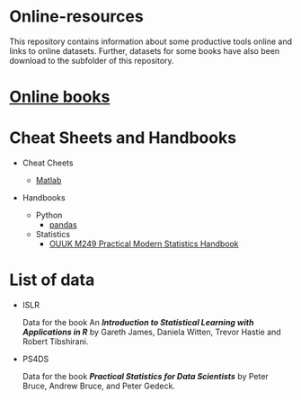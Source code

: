 # Online-resources

This repository contains information about some productive tools online and links to online datasets. Further, datasets for some books have also been download to the subfolder of this repository.

# [Online books](https://nbviewer.org/github/stevenkhwun/Online-resources/blob/main/OnlineBooks.html)

# Cheat Sheets and Handbooks
* Cheat Cheets
  * [Matlab](https://nbviewer.org/github/stevenkhwun/Online-resources/blob/main/Cheat_Sheets/MATLAB/Cheatsheet.pdf)

* Handbooks
  * Python
    * [pandas](https://nbviewer.org/github/stevenkhwun/Online-resources/blob/main/Handbooks/Python/pandas.pdf)
  * Statistics
    * [OUUK M249 Practical Modern Statistics Handbook](https://nbviewer.org/github/stevenkhwun/Online-resources/blob/main/Handbooks/Statistics/OUUK_M249.pdf)


# List of data

* ISLR

  Data for the book An ***Introduction to Statistical Learning with Applications in R*** by   Gareth James, Daniela Witten, Trevor Hastie and Robert Tibshirani.
  
* PS4DS

  Data for the book ***Practical Statistics for Data Scientists*** by Peter Bruce, Andrew Bruce, and Peter Gedeck.

